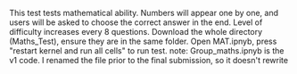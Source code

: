 This test tests mathematical ability. Numbers will appear one by one, and users will be asked to choose the correct answer in the end. Level of difficulty increases every 8 questions.
Download the whole directory (Maths_Test), ensure they are in the same folder.
Open MAT.ipnyb, press "restart kernel and run all cells" to run test.
note: Group_maths.ipnyb is the v1 code. I renamed the file prior to the final submission, so it doesn't rewrite 
